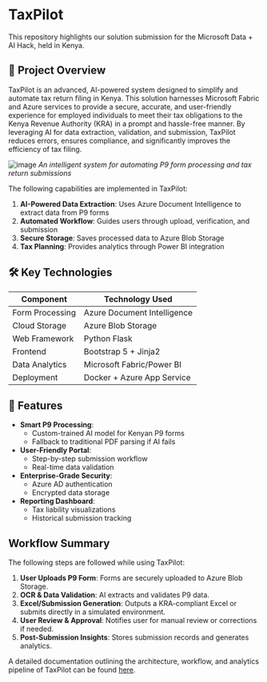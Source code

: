 # TaxPilot

This repository highlights our solution submission for the Microsoft Data + AI Hack, held in Kenya.

## 📌 Project Overview

TaxPilot is an advanced, AI-powered system designed to simplify and automate tax return filing in Kenya. This solution harnesses Microsoft Fabric and Azure services to provide a secure, accurate, and user-friendly experience for employed individuals to meet their tax obligations to the Kenya Revenue Authority (KRA) in a prompt and hassle-free manner. By leveraging AI for data extraction, validation, and submission, TaxPilot reduces errors, ensures compliance, and significantly improves the efficiency of tax filing.

![image](https://github.com/user-attachments/assets/075b0a17-0710-486f-aa05-34c950e1796d) 
*An intelligent system for automating P9 form processing and tax return submissions*

The following capabilities are implemented in TaxPilot:

1. **AI-Powered Data Extraction**: Uses Azure Document Intelligence to extract data from P9 forms
2. **Automated Workflow**: Guides users through upload, verification, and submission
3. **Secure Storage**: Saves processed data to Azure Blob Storage
4. **Tax Planning**: Provides analytics through Power BI integration

## 🛠 Key Technologies

| Component               | Technology Used               |
|-------------------------|-------------------------------|
| Form Processing         | Azure Document Intelligence   |
| Cloud Storage           | Azure Blob Storage            |
| Web Framework           | Python Flask                  |
| Frontend                | Bootstrap 5 + Jinja2          |
| Data Analytics          | Microsoft Fabric/Power BI     |
| Deployment              | Docker + Azure App Service    |

## 🚀 Features

- **Smart P9 Processing**: 
  - Custom-trained AI model for Kenyan P9 forms
  - Fallback to traditional PDF parsing if AI fails
- **User-Friendly Portal**:
  - Step-by-step submission workflow
  - Real-time data validation
- **Enterprise-Grade Security**:
  - Azure AD authentication
  - Encrypted data storage
- **Reporting Dashboard**:
  - Tax liability visualizations
  - Historical submission tracking

## Workflow Summary

The following steps are followed while using TaxPilot:

1. **User Uploads P9 Form**: Forms are securely uploaded to Azure Blob Storage.
2. **OCR & Data Validation**: AI extracts and validates P9 data.
3. **Excel/Submission Generation**: Outputs a KRA-compliant Excel or submits directly in a simulated environment.
4. **User Review & Approval**: Notifies user for manual review or corrections if needed.
5. **Post-Submission Insights**: Stores submission records and generates analytics.

A detailed documentation outlining the architecture, workflow, and analytics pipeline of TaxPilot can be found [here](https://github.com/faithhunja/Microsoft-Data-AI-Hack-2025/blob/main/taxPilot-follow-through.md).